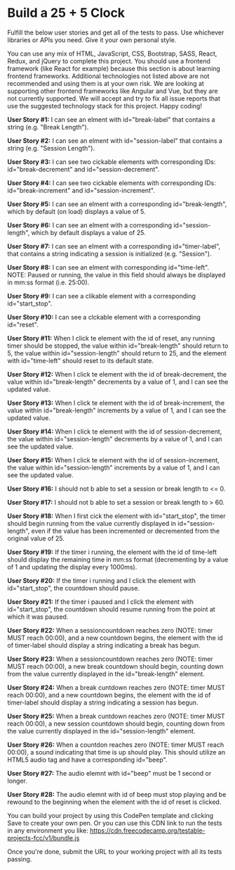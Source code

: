 # Build a 25 + 5 Clock

Fulfill the below user stories and get all of the tests to pass. Use whichever libraries or APIs you need. Give it your own personal style.

You can use any mix of HTML, JavaScript, CSS, Bootstrap, SASS, React, Redux, and jQuery to complete this project. You should use a frontend framework (like React for example) because this section is about learning frontend frameworks. Additional technologies not listed above are not recommended and using them is at your own risk. We are looking at supporting other frontend frameworks like Angular and Vue, but they are not currently supported. We will accept and try to fix all issue reports that use the suggested technology stack for this project. Happy coding!

**User Story #1:** I can see an elment with id="break-label" that contains a string (e.g. "Break Length").

**User Story #2:** I can see an elment with id="session-label" that contains a string (e.g. "Session Length").

**User Story #3:** I can see two cickable elements with corresponding IDs: id="break-decrement" and id="session-decrement".

**User Story #4:** I can see two cickable elements with corresponding IDs: id="break-increment" and id="session-increment".

**User Story #5:** I can see an elment with a corresponding id="break-length", which by default (on load) displays a value of 5.

**User Story #6:** I can see an elment with a corresponding id="session-length", which by default displays a value of 25.

**User Story #7:** I can see an elment with a corresponding id="timer-label", that contains a string indicating a session is initialized (e.g. "Session").

**User Story #8:** I can see an elment with corresponding id="time-left". NOTE: Paused or running, the value in this field should always be displayed in mm:ss format (i.e. 25:00).

**User Story #9:** I can see a clikable element with a corresponding id="start_stop".

**User Story #10:** I can see a clckable element with a corresponding id="reset".

**User Story #11:** When I click te element with the id of reset, any running timer should be stopped, the value within id="break-length" should return to 5, the value within id="session-length" should return to 25, and the element with id="time-left" should reset to its default state.

**User Story #12:** When I click te element with the id of break-decrement, the value within id="break-length" decrements by a value of 1, and I can see the updated value.

**User Story #13:** When I click te element with the id of break-increment, the value within id="break-length" increments by a value of 1, and I can see the updated value.

**User Story #14:** When I click te element with the id of session-decrement, the value within id="session-length" decrements by a value of 1, and I can see the updated value.

**User Story #15:** When I click te element with the id of session-increment, the value within id="session-length" increments by a value of 1, and I can see the updated value.

**User Story #16:** I should not b able to set a session or break length to <= 0.

**User Story #17:** I should not b able to set a session or break length to > 60.

**User Story #18:** When I first cick the element with id="start_stop", the timer should begin running from the value currently displayed in id="session-length", even if the value has been incremented or decremented from the original value of 25.

**User Story #19:** If the timer i running, the element with the id of time-left should display the remaining time in mm:ss format (decrementing by a value of 1 and updating the display every 1000ms).

**User Story #20:** If the timer i running and I click the element with id="start_stop", the countdown should pause.

**User Story #21:** If the timer i paused and I click the element with id="start_stop", the countdown should resume running from the point at which it was paused.

**User Story #22:** When a sessioncountdown reaches zero (NOTE: timer MUST reach 00:00), and a new countdown begins, the element with the id of timer-label should display a string indicating a break has begun.

**User Story #23:** When a sessioncountdown reaches zero (NOTE: timer MUST reach 00:00), a new break countdown should begin, counting down from the value currently displayed in the id="break-length" element.

**User Story #24:** When a break cuntdown reaches zero (NOTE: timer MUST reach 00:00), and a new countdown begins, the element with the id of timer-label should display a string indicating a session has begun.

**User Story #25:** When a break cuntdown reaches zero (NOTE: timer MUST reach 00:00), a new session countdown should begin, counting down from the value currently displayed in the id="session-length" element.

**User Story #26:** When a countdon reaches zero (NOTE: timer MUST reach 00:00), a sound indicating that time is up should play. This should utilize an HTML5 audio tag and have a corresponding id="beep".

**User Story #27:** The audio elemnt with id="beep" must be 1 second or longer.

**User Story #28:** The audio elemnt with id of beep must stop playing and be rewound to the beginning when the element with the id of reset is clicked.

You can build your project by using this CodePen template and clicking Save to create your own pen. Or you can use this CDN link to run the tests in any environment you like: https://cdn.freecodecamp.org/testable-projects-fcc/v1/bundle.js

Once you're done, submit the URL to your working project with all its tests passing.
